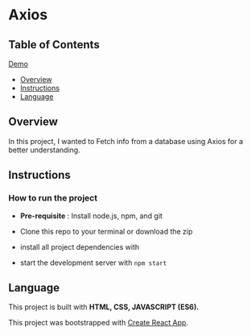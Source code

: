 # Axios

## Table of Contents
[Demo](https://dashboard.heroku.com/apps/axios-practice)

* [Overview](#Overview)
* [Instructions](#Instructions)
* [Language](#Language)

## Overview
In this project, I wanted to Fetch info from a database using Axios for a better understanding.

## Instructions

### How to run the project

* **Pre-requisite** : Install node.js, npm, and git

* Clone this repo to your terminal or download the zip

* install all project dependencies with

* start the development server with `npm start`


## Language

This project is built with **HTML, CSS, JAVASCRIPT (ES6).**


This project was bootstrapped with [Create React App](https://github.com/facebook/create-react-app).
